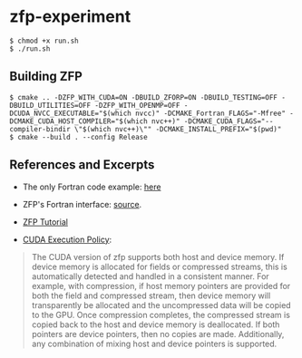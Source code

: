 # zfp-experiment

```console
$ chmod +x run.sh
$ ./run.sh
```

## Building ZFP

```
$ cmake .. -DZFP_WITH_CUDA=ON -DBUILD_ZFORP=ON -DBUILD_TESTING=OFF -DBUILD_UTILITIES=OFF -DZFP_WITH_OPENMP=OFF -DCUDA_NVCC_EXECUTABLE="$(which nvcc)" -DCMAKE_Fortran_FLAGS="-Mfree" -DCMAKE_CUDA_HOST_COMPILER="$(which nvc++)" -DCMAKE_CUDA_FLAGS="--compiler-bindir \"$(which nvc++)\"" -DCMAKE_INSTALL_PREFIX="$(pwd)"
$ cmake --build . --config Release
```

## References and Excerpts

- The only Fortran code example: [here](https://github.com/LLNL/zfp/blob/develop/tests/fortran/testFortran.f)

- ZFP's Fortran interface: [source](https://github.com/LLNL/zfp/blob/develop/fortran/zfp.f90).

- [ZFP Tutorial](https://zfp.readthedocs.io/en/latest/tutorial.html)

- [CUDA Execution Policy](https://zfp.readthedocs.io/en/release0.5.5/execution.html):

> The CUDA version of zfp supports both host and device memory. If device memory is allocated for fields or compressed streams, this is automatically detected and handled in a consistent manner. For example, with compression, if host memory pointers are provided for both the field and compressed stream, then device memory will transparently be allocated and the uncompressed data will be copied to the GPU. Once compression completes, the compressed stream is copied back to the host and device memory is deallocated. If both pointers are device pointers, then no copies are made. Additionally, any combination of mixing host and device pointers is supported.

